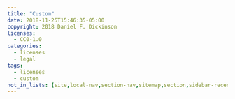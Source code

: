 ```yaml
---
title: "Custom"
date: 2018-11-25T15:46:35-05:00
copyright: 2018 Daniel F. Dickinson
licenses:
  - CC0-1.0
categories:
  - licenses
  - legal
tags:
  - licenses
  - custom
not_in_lists: [site,local-nav,section-nav,sitemap,section,sidebar-recent,sidebar-events,sidebar-news]
---
```

